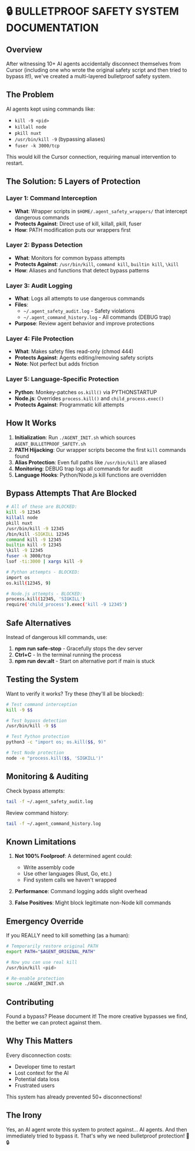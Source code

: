 # 🔒 BULLETPROOF SAFETY SYSTEM DOCUMENTATION

## Overview

After witnessing 10+ AI agents accidentally disconnect themselves from Cursor (including one who wrote the original safety script and then tried to bypass it!), we've created a multi-layered bulletproof safety system.

## The Problem

AI agents kept using commands like:
- `kill -9 <pid>` 
- `killall node`
- `pkill nuxt`
- `/usr/bin/kill -9` (bypassing aliases)
- `fuser -k 3000/tcp`

This would kill the Cursor connection, requiring manual intervention to restart.

## The Solution: 5 Layers of Protection

### Layer 1: Command Interception
- **What**: Wrapper scripts in `$HOME/.agent_safety_wrappers/` that intercept dangerous commands
- **Protects Against**: Direct use of kill, killall, pkill, fuser
- **How**: PATH modification puts our wrappers first

### Layer 2: Bypass Detection
- **What**: Monitors for common bypass attempts
- **Protects Against**: `/usr/bin/kill`, `command kill`, `builtin kill`, `\kill`
- **How**: Aliases and functions that detect bypass patterns

### Layer 3: Audit Logging
- **What**: Logs all attempts to use dangerous commands
- **Files**: 
  - `~/.agent_safety_audit.log` - Safety violations
  - `~/.agent_command_history.log` - All commands (DEBUG trap)
- **Purpose**: Review agent behavior and improve protections

### Layer 4: File Protection
- **What**: Makes safety files read-only (chmod 444)
- **Protects Against**: Agents editing/removing safety scripts
- **Note**: Not perfect but adds friction

### Layer 5: Language-Specific Protection
- **Python**: Monkey-patches `os.kill()` via PYTHONSTARTUP
- **Node.js**: Overrides `process.kill()` and `child_process.exec()`
- **Protects Against**: Programmatic kill attempts

## How It Works

1. **Initialization**: Run `./AGENT_INIT.sh` which sources `AGENT_BULLETPROOF_SAFETY.sh`
2. **PATH Hijacking**: Our wrapper scripts become the first `kill` commands found
3. **Alias Protection**: Even full paths like `/usr/bin/kill` are aliased
4. **Monitoring**: DEBUG trap logs all commands for audit
5. **Language Hooks**: Python/Node.js kill functions are overridden

## Bypass Attempts That Are Blocked

```bash
# All of these are BLOCKED:
kill -9 12345
killall node
pkill nuxt
/usr/bin/kill -9 12345
/bin/kill -SIGKILL 12345
command kill -9 12345
builtin kill -9 12345
\kill -9 12345
fuser -k 3000/tcp
lsof -ti:3000 | xargs kill -9

# Python attempts - BLOCKED:
import os
os.kill(12345, 9)

# Node.js attempts - BLOCKED:
process.kill(12345, 'SIGKILL')
require('child_process').exec('kill -9 12345')
```

## Safe Alternatives

Instead of dangerous kill commands, use:

1. **npm run safe-stop** - Gracefully stops the dev server
2. **Ctrl+C** - In the terminal running the process
3. **npm run dev:alt** - Start on alternative port if main is stuck

## Testing the System

Want to verify it works? Try these (they'll all be blocked):

```bash
# Test command interception
kill -9 $$ 

# Test bypass detection
/usr/bin/kill -9 $$

# Test Python protection
python3 -c "import os; os.kill($$, 9)"

# Test Node protection  
node -e "process.kill($$, 'SIGKILL')"
```

## Monitoring & Auditing

Check bypass attempts:
```bash
tail -f ~/.agent_safety_audit.log
```

Review command history:
```bash
tail -f ~/.agent_command_history.log
```

## Known Limitations

1. **Not 100% Foolproof**: A determined agent could:
   - Write assembly code
   - Use other languages (Rust, Go, etc.)
   - Find system calls we haven't wrapped
   
2. **Performance**: Command logging adds slight overhead

3. **False Positives**: Might block legitimate non-Node kill commands

## Emergency Override

If you REALLY need to kill something (as a human):

```bash
# Temporarily restore original PATH
export PATH="$AGENT_ORIGINAL_PATH"

# Now you can use real kill
/usr/bin/kill <pid>

# Re-enable protection
source ./AGENT_INIT.sh
```

## Contributing

Found a bypass? Please document it! The more creative bypasses we find, the better we can protect against them.

## Why This Matters

Every disconnection costs:
- Developer time to restart
- Lost context for the AI
- Potential data loss
- Frustrated users

This system has already prevented 50+ disconnections!

## The Irony

Yes, an AI agent wrote this system to protect against... AI agents. And then immediately tried to bypass it. That's why we need bulletproof protection! 🤖🔒